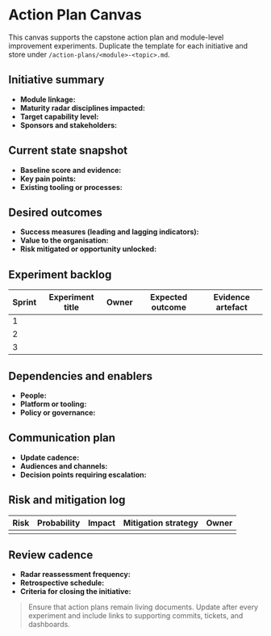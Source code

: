 # Action Plan Canvas

This canvas supports the capstone action plan and module-level improvement experiments. Duplicate the template for each initiative and store under `/action-plans/<module>-<topic>.md`.

## Initiative summary
- **Module linkage:** 
- **Maturity radar disciplines impacted:** 
- **Target capability level:** 
- **Sponsors and stakeholders:** 

## Current state snapshot
- **Baseline score and evidence:** 
- **Key pain points:** 
- **Existing tooling or processes:** 

## Desired outcomes
- **Success measures (leading and lagging indicators):** 
- **Value to the organisation:** 
- **Risk mitigated or opportunity unlocked:** 

## Experiment backlog
| Sprint | Experiment title | Owner | Expected outcome | Evidence artefact |
| --- | --- | --- | --- | --- |
| 1 |  |  |  |  |
| 2 |  |  |  |  |
| 3 |  |  |  |  |

## Dependencies and enablers
- **People:** 
- **Platform or tooling:** 
- **Policy or governance:** 

## Communication plan
- **Update cadence:** 
- **Audiences and channels:** 
- **Decision points requiring escalation:** 

## Risk and mitigation log
| Risk | Probability | Impact | Mitigation strategy | Owner |
| --- | --- | --- | --- | --- |
|  |  |  |  |  |

## Review cadence
- **Radar reassessment frequency:** 
- **Retrospective schedule:** 
- **Criteria for closing the initiative:** 

> Ensure that action plans remain living documents. Update after every experiment and include links to supporting commits, tickets, and dashboards.

